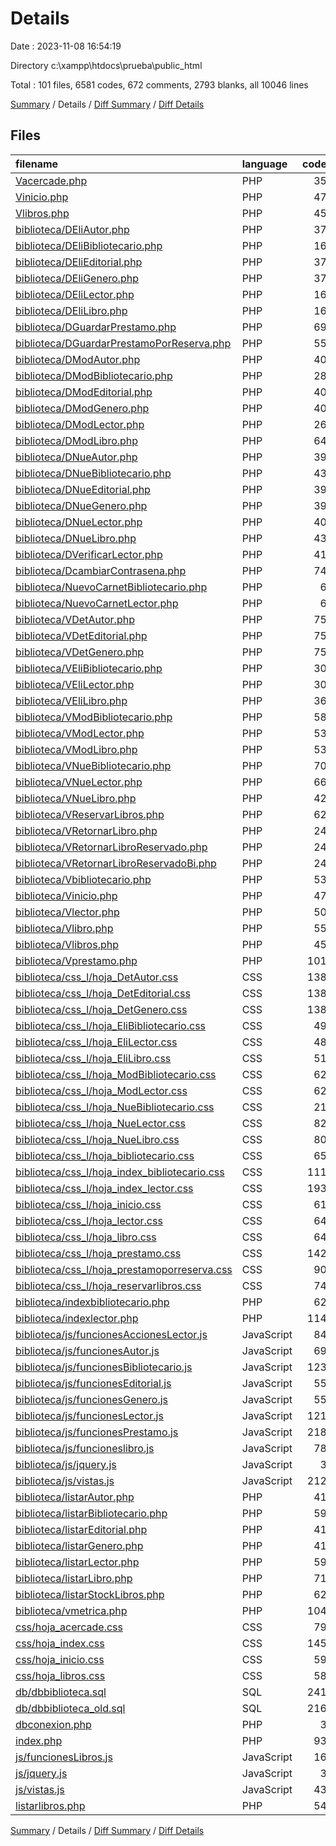 # Details

Date : 2023-11-08 16:54:19

Directory c:\\xampp\\htdocs\\prueba\\public_html

Total : 101 files,  6581 codes, 672 comments, 2793 blanks, all 10046 lines

[Summary](results.md) / Details / [Diff Summary](diff.md) / [Diff Details](diff-details.md)

## Files
| filename | language | code | comment | blank | total |
| :--- | :--- | ---: | ---: | ---: | ---: |
| [Vacercade.php](/Vacercade.php) | PHP | 35 | 0 | 36 | 71 |
| [Vinicio.php](/Vinicio.php) | PHP | 47 | 0 | 17 | 64 |
| [Vlibros.php](/Vlibros.php) | PHP | 45 | 0 | 28 | 73 |
| [biblioteca/DEliAutor.php](/biblioteca/DEliAutor.php) | PHP | 37 | 0 | 19 | 56 |
| [biblioteca/DEliBibliotecario.php](/biblioteca/DEliBibliotecario.php) | PHP | 16 | 0 | 5 | 21 |
| [biblioteca/DEliEditorial.php](/biblioteca/DEliEditorial.php) | PHP | 37 | 0 | 19 | 56 |
| [biblioteca/DEliGenero.php](/biblioteca/DEliGenero.php) | PHP | 37 | 0 | 19 | 56 |
| [biblioteca/DEliLector.php](/biblioteca/DEliLector.php) | PHP | 16 | 0 | 5 | 21 |
| [biblioteca/DEliLibro.php](/biblioteca/DEliLibro.php) | PHP | 16 | 0 | 7 | 23 |
| [biblioteca/DGuardarPrestamo.php](/biblioteca/DGuardarPrestamo.php) | PHP | 69 | 1 | 27 | 97 |
| [biblioteca/DGuardarPrestamoPorReserva.php](/biblioteca/DGuardarPrestamoPorReserva.php) | PHP | 55 | 0 | 25 | 80 |
| [biblioteca/DModAutor.php](/biblioteca/DModAutor.php) | PHP | 40 | 0 | 19 | 59 |
| [biblioteca/DModBibliotecario.php](/biblioteca/DModBibliotecario.php) | PHP | 28 | 0 | 7 | 35 |
| [biblioteca/DModEditorial.php](/biblioteca/DModEditorial.php) | PHP | 40 | 0 | 19 | 59 |
| [biblioteca/DModGenero.php](/biblioteca/DModGenero.php) | PHP | 40 | 0 | 19 | 59 |
| [biblioteca/DModLector.php](/biblioteca/DModLector.php) | PHP | 26 | 0 | 8 | 34 |
| [biblioteca/DModLibro.php](/biblioteca/DModLibro.php) | PHP | 64 | 0 | 39 | 103 |
| [biblioteca/DNueAutor.php](/biblioteca/DNueAutor.php) | PHP | 39 | 0 | 20 | 59 |
| [biblioteca/DNueBibliotecario.php](/biblioteca/DNueBibliotecario.php) | PHP | 43 | 0 | 13 | 56 |
| [biblioteca/DNueEditorial.php](/biblioteca/DNueEditorial.php) | PHP | 39 | 0 | 20 | 59 |
| [biblioteca/DNueGenero.php](/biblioteca/DNueGenero.php) | PHP | 39 | 0 | 20 | 59 |
| [biblioteca/DNueLector.php](/biblioteca/DNueLector.php) | PHP | 40 | 0 | 13 | 53 |
| [biblioteca/DNueLibro.php](/biblioteca/DNueLibro.php) | PHP | 43 | 15 | 18 | 76 |
| [biblioteca/DVerificarLector.php](/biblioteca/DVerificarLector.php) | PHP | 41 | 0 | 19 | 60 |
| [biblioteca/DcambiarContrasena.php](/biblioteca/DcambiarContrasena.php) | PHP | 74 | 0 | 27 | 101 |
| [biblioteca/NuevoCarnetBibliotecario.php](/biblioteca/NuevoCarnetBibliotecario.php) | PHP | 6 | 0 | 8 | 14 |
| [biblioteca/NuevoCarnetLector.php](/biblioteca/NuevoCarnetLector.php) | PHP | 6 | 0 | 8 | 14 |
| [biblioteca/VDetAutor.php](/biblioteca/VDetAutor.php) | PHP | 75 | 0 | 42 | 117 |
| [biblioteca/VDetEditorial.php](/biblioteca/VDetEditorial.php) | PHP | 75 | 0 | 38 | 113 |
| [biblioteca/VDetGenero.php](/biblioteca/VDetGenero.php) | PHP | 75 | 0 | 39 | 114 |
| [biblioteca/VEliBibliotecario.php](/biblioteca/VEliBibliotecario.php) | PHP | 30 | 0 | 16 | 46 |
| [biblioteca/VEliLector.php](/biblioteca/VEliLector.php) | PHP | 30 | 0 | 15 | 45 |
| [biblioteca/VEliLibro.php](/biblioteca/VEliLibro.php) | PHP | 36 | 0 | 23 | 59 |
| [biblioteca/VModBibliotecario.php](/biblioteca/VModBibliotecario.php) | PHP | 58 | 0 | 29 | 87 |
| [biblioteca/VModLector.php](/biblioteca/VModLector.php) | PHP | 53 | 0 | 31 | 84 |
| [biblioteca/VModLibro.php](/biblioteca/VModLibro.php) | PHP | 53 | 101 | 38 | 192 |
| [biblioteca/VNueBibliotecario.php](/biblioteca/VNueBibliotecario.php) | PHP | 70 | 1 | 22 | 93 |
| [biblioteca/VNueLector.php](/biblioteca/VNueLector.php) | PHP | 66 | 1 | 22 | 89 |
| [biblioteca/VNueLibro.php](/biblioteca/VNueLibro.php) | PHP | 42 | 83 | 22 | 147 |
| [biblioteca/VReservarLibros.php](/biblioteca/VReservarLibros.php) | PHP | 62 | 0 | 26 | 88 |
| [biblioteca/VRetornarLibro.php](/biblioteca/VRetornarLibro.php) | PHP | 24 | 0 | 10 | 34 |
| [biblioteca/VRetornarLibroReservado.php](/biblioteca/VRetornarLibroReservado.php) | PHP | 24 | 0 | 14 | 38 |
| [biblioteca/VRetornarLibroReservadoBi.php](/biblioteca/VRetornarLibroReservadoBi.php) | PHP | 24 | 0 | 14 | 38 |
| [biblioteca/Vbibliotecario.php](/biblioteca/Vbibliotecario.php) | PHP | 53 | 0 | 30 | 83 |
| [biblioteca/Vinicio.php](/biblioteca/Vinicio.php) | PHP | 47 | 0 | 16 | 63 |
| [biblioteca/Vlector.php](/biblioteca/Vlector.php) | PHP | 50 | 0 | 16 | 66 |
| [biblioteca/Vlibro.php](/biblioteca/Vlibro.php) | PHP | 55 | 0 | 32 | 87 |
| [biblioteca/Vlibros.php](/biblioteca/Vlibros.php) | PHP | 45 | 0 | 28 | 73 |
| [biblioteca/Vprestamo.php](/biblioteca/Vprestamo.php) | PHP | 101 | 1 | 52 | 154 |
| [biblioteca/css_l/hoja_DetAutor.css](/biblioteca/css_l/hoja_DetAutor.css) | CSS | 138 | 5 | 53 | 196 |
| [biblioteca/css_l/hoja_DetEditorial.css](/biblioteca/css_l/hoja_DetEditorial.css) | CSS | 138 | 5 | 54 | 197 |
| [biblioteca/css_l/hoja_DetGenero.css](/biblioteca/css_l/hoja_DetGenero.css) | CSS | 138 | 5 | 52 | 195 |
| [biblioteca/css_l/hoja_EliBibliotecario.css](/biblioteca/css_l/hoja_EliBibliotecario.css) | CSS | 49 | 0 | 14 | 63 |
| [biblioteca/css_l/hoja_EliLector.css](/biblioteca/css_l/hoja_EliLector.css) | CSS | 48 | 0 | 12 | 60 |
| [biblioteca/css_l/hoja_EliLibro.css](/biblioteca/css_l/hoja_EliLibro.css) | CSS | 51 | 0 | 13 | 64 |
| [biblioteca/css_l/hoja_ModBibliotecario.css](/biblioteca/css_l/hoja_ModBibliotecario.css) | CSS | 62 | 0 | 22 | 84 |
| [biblioteca/css_l/hoja_ModLector.css](/biblioteca/css_l/hoja_ModLector.css) | CSS | 62 | 0 | 22 | 84 |
| [biblioteca/css_l/hoja_NueBibliotecario.css](/biblioteca/css_l/hoja_NueBibliotecario.css) | CSS | 21 | 2 | 3 | 26 |
| [biblioteca/css_l/hoja_NueLector.css](/biblioteca/css_l/hoja_NueLector.css) | CSS | 82 | 2 | 24 | 108 |
| [biblioteca/css_l/hoja_NueLibro.css](/biblioteca/css_l/hoja_NueLibro.css) | CSS | 80 | 0 | 27 | 107 |
| [biblioteca/css_l/hoja_bibliotecario.css](/biblioteca/css_l/hoja_bibliotecario.css) | CSS | 65 | 0 | 25 | 90 |
| [biblioteca/css_l/hoja_index_bibliotecario.css](/biblioteca/css_l/hoja_index_bibliotecario.css) | CSS | 111 | 0 | 34 | 145 |
| [biblioteca/css_l/hoja_index_lector.css](/biblioteca/css_l/hoja_index_lector.css) | CSS | 193 | 3 | 100 | 296 |
| [biblioteca/css_l/hoja_inicio.css](/biblioteca/css_l/hoja_inicio.css) | CSS | 61 | 0 | 26 | 87 |
| [biblioteca/css_l/hoja_lector.css](/biblioteca/css_l/hoja_lector.css) | CSS | 64 | 2 | 22 | 88 |
| [biblioteca/css_l/hoja_libro.css](/biblioteca/css_l/hoja_libro.css) | CSS | 64 | 2 | 24 | 90 |
| [biblioteca/css_l/hoja_prestamo.css](/biblioteca/css_l/hoja_prestamo.css) | CSS | 142 | 4 | 44 | 190 |
| [biblioteca/css_l/hoja_prestamoporreserva.css](/biblioteca/css_l/hoja_prestamoporreserva.css) | CSS | 90 | 75 | 30 | 195 |
| [biblioteca/css_l/hoja_reservarlibros.css](/biblioteca/css_l/hoja_reservarlibros.css) | CSS | 74 | 0 | 18 | 92 |
| [biblioteca/indexbibliotecario.php](/biblioteca/indexbibliotecario.php) | PHP | 62 | 1 | 42 | 105 |
| [biblioteca/indexlector.php](/biblioteca/indexlector.php) | PHP | 114 | 1 | 96 | 211 |
| [biblioteca/js/funcionesAccionesLector.js](/biblioteca/js/funcionesAccionesLector.js) | JavaScript | 84 | 0 | 24 | 108 |
| [biblioteca/js/funcionesAutor.js](/biblioteca/js/funcionesAutor.js) | JavaScript | 69 | 0 | 23 | 92 |
| [biblioteca/js/funcionesBibliotecario.js](/biblioteca/js/funcionesBibliotecario.js) | JavaScript | 123 | 0 | 37 | 160 |
| [biblioteca/js/funcionesEditorial.js](/biblioteca/js/funcionesEditorial.js) | JavaScript | 55 | 0 | 16 | 71 |
| [biblioteca/js/funcionesGenero.js](/biblioteca/js/funcionesGenero.js) | JavaScript | 55 | 0 | 15 | 70 |
| [biblioteca/js/funcionesLector.js](/biblioteca/js/funcionesLector.js) | JavaScript | 121 | 0 | 38 | 159 |
| [biblioteca/js/funcionesPrestamo.js](/biblioteca/js/funcionesPrestamo.js) | JavaScript | 218 | 0 | 58 | 276 |
| [biblioteca/js/funcioneslibro.js](/biblioteca/js/funcioneslibro.js) | JavaScript | 78 | 0 | 32 | 110 |
| [biblioteca/js/jquery.js](/biblioteca/js/jquery.js) | JavaScript | 3 | 1 | 1 | 5 |
| [biblioteca/js/vistas.js](/biblioteca/js/vistas.js) | JavaScript | 212 | 0 | 88 | 300 |
| [biblioteca/listarAutor.php](/biblioteca/listarAutor.php) | PHP | 41 | 0 | 18 | 59 |
| [biblioteca/listarBibliotecario.php](/biblioteca/listarBibliotecario.php) | PHP | 59 | 0 | 33 | 92 |
| [biblioteca/listarEditorial.php](/biblioteca/listarEditorial.php) | PHP | 41 | 0 | 18 | 59 |
| [biblioteca/listarGenero.php](/biblioteca/listarGenero.php) | PHP | 41 | 0 | 18 | 59 |
| [biblioteca/listarLector.php](/biblioteca/listarLector.php) | PHP | 59 | 0 | 32 | 91 |
| [biblioteca/listarLibro.php](/biblioteca/listarLibro.php) | PHP | 71 | 0 | 38 | 109 |
| [biblioteca/listarStockLibros.php](/biblioteca/listarStockLibros.php) | PHP | 62 | 0 | 20 | 82 |
| [biblioteca/vmetrica.php](/biblioteca/vmetrica.php) | PHP | 104 | 12 | 32 | 148 |
| [css/hoja_acercade.css](/css/hoja_acercade.css) | CSS | 79 | 0 | 25 | 104 |
| [css/hoja_index.css](/css/hoja_index.css) | CSS | 145 | 1 | 53 | 199 |
| [css/hoja_inicio.css](/css/hoja_inicio.css) | CSS | 59 | 0 | 25 | 84 |
| [css/hoja_libros.css](/css/hoja_libros.css) | CSS | 58 | 2 | 25 | 85 |
| [db/dbbiblioteca.sql](/db/dbbiblioteca.sql) | SQL | 241 | 178 | 99 | 518 |
| [db/dbbiblioteca_old.sql](/db/dbbiblioteca_old.sql) | SQL | 216 | 163 | 89 | 468 |
| [dbconexion.php](/dbconexion.php) | PHP | 3 | 0 | 1 | 4 |
| [index.php](/index.php) | PHP | 93 | 4 | 59 | 156 |
| [js/funcionesLibros.js](/js/funcionesLibros.js) | JavaScript | 16 | 0 | 5 | 21 |
| [js/jquery.js](/js/jquery.js) | JavaScript | 3 | 1 | 1 | 5 |
| [js/vistas.js](/js/vistas.js) | JavaScript | 43 | 0 | 17 | 60 |
| [listarlibros.php](/listarlibros.php) | PHP | 54 | 0 | 37 | 91 |

[Summary](results.md) / Details / [Diff Summary](diff.md) / [Diff Details](diff-details.md)